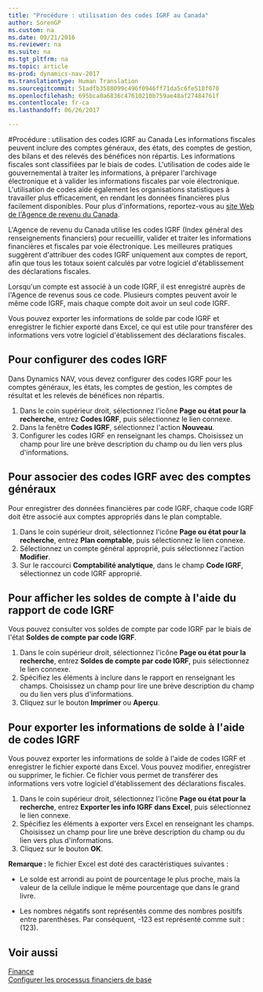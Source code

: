 ```yaml
---
title: "Procédure : utilisation des codes IGRF au Canada"
author: SorenGP
ms.custom: na
ms.date: 09/21/2016
ms.reviewer: na
ms.suite: na
ms.tgt_pltfrm: na
ms.topic: article
ms-prod: dynamics-nav-2017
ms.translationtype: Human Translation
ms.sourcegitcommit: 51adfb3588099c496f0946ff71da5c6fe518f070
ms.openlocfilehash: 695bca0a6836c47610210b759ae48af27484761f
ms.contentlocale: fr-ca
ms.lasthandoff: 06/26/2017

---
```


#<a name="how-to-work-with-gifi-codes-in-canada"></a>Procédure : utilisation des codes IGRF au Canada
Les informations fiscales peuvent inclure des comptes généraux, des états, des comptes de gestion, des bilans et des relevés des bénéfices non répartis. Les informations fiscales sont classifiées par le biais de codes. L'utilisation de codes aide le gouvernemental à traiter les informations, à préparer l'archivage électronique et à valider les informations fiscales par voie électronique. L'utilisation de codes aide également les organisations statistiques à travailler plus efficacement, en rendant les données financières plus facilement disponibles. Pour plus d'informations, reportez-vous au [site Web de l'Agence de revenu du Canada](http://www.cra-arc.gc.ca/).

L'Agence de revenu du Canada utilise les codes IGRF (Index général des renseignements financiers) pour recueillir, valider et traiter les informations financières et fiscales par voie électronique. Les meilleures pratiques suggèrent d'attribuer des codes IGRF uniquement aux comptes de report, afin que tous les totaux soient calculés par votre logiciel d'établissement des déclarations fiscales.

Lorsqu'un compte est associé à un code IGRF, il est enregistré auprès de l'Agence de revenus sous ce code. Plusieurs comptes peuvent avoir le même code IGRF, mais chaque compte doit avoir un seul code IGRF.

Vous pouvez exporter les informations de solde par code IGRF et enregistrer le fichier exporté dans Excel, ce qui est utile pour transférer des informations vers votre logiciel d'établissement des déclarations fiscales.

## <a name="to-set-up-gifi-codes"></a>Pour configurer des codes IGRF
Dans Dynamics NAV, vous devez configurer des codes IGRF pour les comptes généraux, les états, les comptes de gestion, les comptes de résultat et les relevés de bénéfices non répartis.

1. Dans le coin supérieur droit, sélectionnez l'icône **Page ou état pour la recherche**, entrez **Codes IGRF**, puis sélectionnez le lien connexe.
2. Dans la fenêtre **Codes IGRF**, sélectionnez l'action **Nouveau**.
3. Configurer les codes IGRF en renseignant les champs. Choisissez un champ pour lire une brève description du champ ou du lien vers plus d'informations.

## <a name="to-associate-gifi-codes-with-gl-accounts"></a>Pour associer des codes IGRF avec des comptes généraux
Pour enregistrer des données financières par code IGRF, chaque code IGRF doit être associé aux comptes appropriés dans le plan comptable.

1. Dans le coin supérieur droit, sélectionnez l'icône **Page ou état pour la recherche**, entrez **Plan comptable**, puis sélectionnez le lien connexe.
2. Sélectionnez un compte général approprié, puis sélectionnez l'action **Modifier**.
3. Sur le raccourci **Comptabilité analytique**, dans le champ **Code IGRF**, sélectionnez un code IGRF approprié.

## <a name="to-view-account-balances-using-the-gifi-code-report"></a>Pour afficher les soldes de compte à l'aide du rapport de code IGRF
Vous pouvez consulter vos soldes de compte par code IGRF par le biais de l'état **Soldes de compte par code IGRF**.

1. Dans le coin supérieur droit, sélectionnez l'icône **Page ou état pour la recherche**, entrez **Soldes de compte par code IGRF**, puis sélectionnez le lien connexe.
2. Spécifiez les éléments à inclure dans le rapport en renseignant les champs. Choisissez un champ pour lire une brève description du champ ou du lien vers plus d'informations.
3. Cliquez sur le bouton **Imprimer** ou **Aperçu**.

## <a name="to-export-balance-information-using-gifi-codes"></a>Pour exporter les informations de solde à l'aide de codes IGRF
Vous pouvez exporter les informations de solde à l'aide de codes IGRF et enregistrer le fichier exporté dans Excel. Vous pouvez modifier, enregistrer ou supprimer, le fichier. Ce fichier vous permet de transférer des informations vers votre logiciel d'établissement des déclarations fiscales.

1. Dans le coin supérieur droit, sélectionnez l'icône **Page ou état pour la recherche**, entrez **Exporter les info IGRF dans Excel**, puis sélectionnez le lien connexe.
2. Spécifiez les éléments à exporter vers Excel en renseignant les champs. Choisissez un champ pour lire une brève description du champ ou du lien vers plus d'informations.
3. Cliquez sur le bouton **OK**.

**Remarque :** le fichier Excel est doté des caractéristiques suivantes :

* Le solde est arrondi au point de pourcentage le plus proche, mais la valeur de la cellule indique le même pourcentage que dans le grand livre.

* Les nombres négatifs sont représentés comme des nombres positifs entre parenthèses. Par conséquent, -123 est représenté comme suit : (123).

## <a name="see-also"></a>Voir aussi
[Finance](finance-setup.md)   
[Configurer les processus financiers de base](finance-setup-setup-finance-setup.md)

